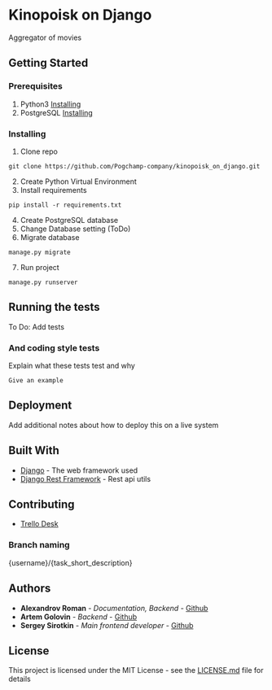 # Kinopoisk on Django

Aggregator of movies

## Getting Started

### Prerequisites

1. Python3 [Installing](https://www.wikihow.com/Install-Python-on-Windows)
2. PostgreSQL [Installing](https://gist.github.com/15Dkatz/321e83c4bdd7b78c36884ce92db26d38#file-installing_postgresql-md)

### Installing

1. Clone repo 
```shell
git clone https://github.com/Pogchamp-company/kinopoisk_on_django.git
```
2. Create Python Virtual Environment
3. Install requirements
```shell
pip install -r requirements.txt
```
4. Create PostgreSQL database
5. Change Database setting (ToDo)
6. Migrate database
```shell
manage.py migrate
```
7. Run project
```shell
manage.py runserver
```


## Running the tests

To Do: Add tests

### And coding style tests

Explain what these tests test and why

```
Give an example
```

## Deployment

Add additional notes about how to deploy this on a live system

## Built With

* [Django](https://github.com/django/django) - The web framework used
* [Django Rest Framework](https://github.com/encode/django-rest-framework) - Rest api utils

## Contributing

* [Trello Desk](https://trello.com/b/fju3vs7M/kinopoisk-on-django)

### Branch naming

{username}/{task_short_description}


## Authors

* **Alexandrov Roman** - *Documentation, Backend* - [Github](https://github.com/AlexandrovRoman)
* **Artem Golovin** - *Backend* - [Github](https://github.com/RustyGuard)
* **Sergey Sirotkin** - *Main frontend developer* - [Github](https://github.com/najisirotkin)


## License

This project is licensed under the MIT License - see the [LICENSE.md](https://github.com/Little-Pogchamp-Team/kinopoisk_on_django/blob/main/LICENSE.md) file for details
